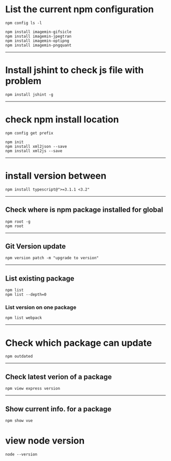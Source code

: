 # List the current npm configuration

```npm
npm config ls -l
```


```npm
npm install imagemin-gifsicle
npm install imagemin-jpegtran
npm install imagemin-optipng
npm install imagemin-pngquant
```

---
# Install jshint to check js file with problem

```npm
npm install jshint -g
```

---
# check npm install location

```npm
npm config get prefix

npm init
npm install xml2json --save
npm install xml2js --save
```

---
# install version between

```npm
npm install typescript@">=3.1.1 <3.2"
```

---
## Check where is npm package installed for global

```npm
npm root -g
npm root
```

---
## Git Version update
```npm
npm version patch -m "upgrade to version"
```

---
## List existing package
```npm
npm list
npm list --depth=0
```
### List version on one package
```npm
npm list webpack
```

---
# Check which package can update
```npm
npm outdated
```

---
## Check latest verion of a package
```npm
npm view express version
```

---
## Show current info. for a package
```npm
npm show vue
```

# view node version
```npm
node --version
```
